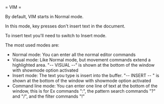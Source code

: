 = VIM =

By default, VIM starts in Normal mode.

In this mode, key presses don't insert text in the document.

To insert text you'll need to switch to Insert mode.

The most used modes are:
- Normal mode: You can enter all the normal editor commands
- Visual mode: Like Normal mode, but movement commands extend a highlighted area. "-- VISUAL --" is shown at the bottom of the window with showmode option activated
- Insert mode: The text you type is insert into the buffer. "-- INSERT -- " is shown at the bottom of the window with showmode option activated
- Command line mode: You can enter one line of text at the bottom of the window, this is for Ex commands ":", the pattern search commands "?" and "/", and the filter commands "!"
